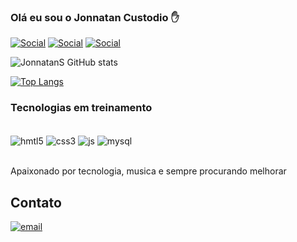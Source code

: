 

### Olá eu sou o Jonnatan Custodio ✋

[![Social](https://img.shields.io/badge/LinkedIn-0077B5?style=for-the-badge&logo=linkedin&logoColor=white)](https://www.linkedin.com/in/jonnatan-custodio-a9a355150/) [![Social](https://img.shields.io/badge/Facebook-1877F2?style=for-the-badge&logo=facebook&logoColor=white)](https://www.facebook.com/jonnatan.custodio/) [![Social](https://img.shields.io/badge/Instagram-E4405F?style=for-the-badge&logo=instagram&logoColor=white)](https://www.instagram.com/__jhon.souza__/)

![JonnatanS GitHub stats](https://github-readme-stats.vercel.app/api?username=jonnatanS&show_icons=true&theme=dracula)

[![Top Langs](https://github-readme-stats.vercel.app/api/top-langs/?username=jonnatanS)](https://github.com/anuraghazra/github-readme-stats)

### Tecnologias em treinamento

<div style="display: inline_block"><br>
<img align="center" alt="hmtl5" src="https://img.shields.io/badge/HTML5-E34F26?style=for-the-badge&logo=html5&logoColor=white">
<img align="center" alt="css3" src="https://img.shields.io/badge/CSS-239120?&style=for-the-badge&logo=css3&logoColor=white">
<img align="center" alt="js" src="https://img.shields.io/badge/JavaScript-323330?style=for-the-badge&logo=javascript&logoColor=F7DF1E">
<img align="center" alt="mysql" src="https://img.shields.io/badge/MySQL-005C84?style=for-the-badge&logo=mysql&logoColor=white">
</div><br>

Apaixonado por tecnologia, musica e sempre procurando melhorar

## Contato
[![email](https://img.shields.io/badge/Gmail-D14836?style=for-the-badge&logo=gmail&logoColor=white)](jonnatansouza65@gmail.com)

